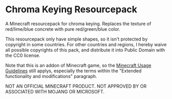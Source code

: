 # Chroma Keying Resourcepack
A Minecraft resourcepack for chroma keying. Replaces the texture of red/lime/blue concrete with pure red/green/blue color. 

This resourcepack only have simple shapes, so it isn't protected by copyright in some countries. For other countries and regions, I hereby waive all possible copyrights of this pack, and distribute it into Public Domain with the CC0 license.

Note that this is an addon of Minecraft game, so the [Minecraft Usage Guidelines](https://www.minecraft.net/en-us/usage-guidelines) still applys, especially the terms within the "Extended functionality and modifications" paragraph. 

NOT AN OFFICIAL MINECRAFT PRODUCT. NOT APPROVED BY OR ASSOCIATED WITH MOJANG OR MICROSOFT. 
